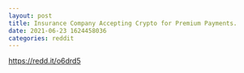 ```yaml
--- 
layout: post 
title: Insurance Company Accepting Crypto for Premium Payments. 
date: 2021-06-23 1624458036 
categories: reddit 
--- 
```

https://redd.it/o6drd5